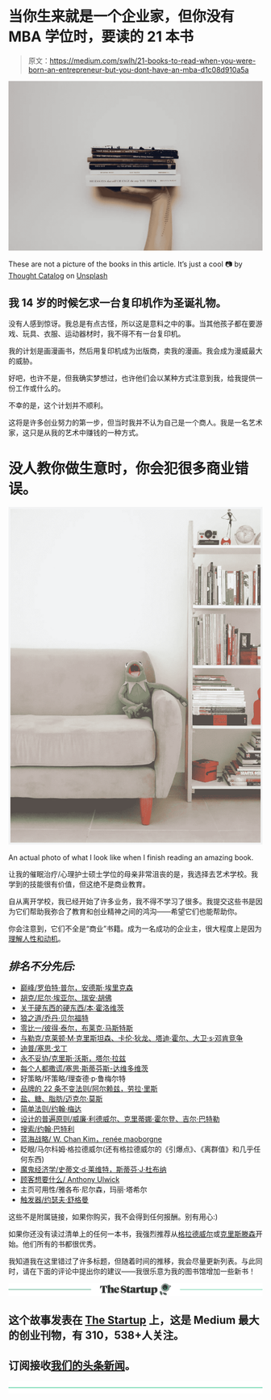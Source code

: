 # 当你生来就是一个企业家，但你没有 MBA 学位时，要读的 21 本书

> 原文：<https://medium.com/swlh/21-books-to-read-when-you-were-born-an-entrepreneur-but-you-dont-have-an-mba-d1c08d910a5a>

![](img/5bbded8202aaaa10763d08f1bfe15439.png)

These are not a picture of the books in this article. It’s just a cool 📷 by [Thought Catalog](https://unsplash.com/photos/o0Qqw21-0NI?utm_source=unsplash&utm_medium=referral&utm_content=creditCopyText) on [Unsplash](https://unsplash.com/search/photos/books?utm_source=unsplash&utm_medium=referral&utm_content=creditCopyText)

## 我 14 岁的时候乞求一台复印机作为圣诞礼物。

没有人感到惊讶。我总是有点古怪，所以这是意料之中的事。当其他孩子都在要游戏、玩具、衣服、运动器材时，我不得不有一台复印机。

我的计划是画漫画书，然后用复印机成为出版商，卖我的漫画。我会成为漫威最大的威胁。

好吧，也许不是，但我确实梦想过，也许他们会以某种方式注意到我，给我提供一份工作或什么的。

不幸的是，这个计划并不顺利。

这将是许多创业努力的第一步，但当时我并不认为自己是一个商人。我是一名艺术家，这只是从我的艺术中赚钱的一种方式。

# 没人教你做生意时，你会犯很多商业错误。

![](img/0e1446e3867188eabd764c2d932562fa.png)

An actual photo of what I look like when I finish reading an amazing book.

让我的催眠治疗/心理护士硕士学位的母亲非常沮丧的是，我选择去艺术学校。我学到的技能很有价值，但这绝不是商业教育。

自从离开学校，我已经开始了许多业务，我不得不学习了很多。我提交这些书是因为它们帮助我弥合了教育和创业精神之间的鸿沟——希望它们也能帮助你。

你会注意到，它们不全是“商业”书籍。成为一名成功的企业主，很大程度上是因为[理解人性和动机](/swlh/every-great-entrepreneur-knows-that-marketing-is-about-four-simple-words-4a73d64dab6d)。

## *排名不分先后:*

*   [巅峰/罗伯特·普尔，安德斯·埃里克森](https://www.amazon.com/Peak-Secrets-New-Science-Expertise-ebook/dp/B011H56MKS)
*   [胡克/尼尔·埃亚尔、瑞安·胡佛](https://www.amazon.com/Hooked-How-Build-Habit-Forming-Products/dp/1591847788)
*   [关于硬东西的硬东西/本·霍洛维茨](https://www.amazon.com/Hard-Thing-About-Things-Building/dp/0062273205)
*   [狼之道/乔丹·贝尔福特](http://jordanbelfort.com/way-of-the-wolf/)
*   [零比一/彼得·泰尔，布莱克·马斯特斯](https://www.amazon.com/Zero-One-Notes-Startups-Future/dp/0804139296)
*   [与勒克/克莱顿·M·克里斯坦森、卡伦·狄龙、塔迪·霍尔、大卫·s·邓肯竞争](https://www.amazon.com/Competing-Against-Luck-Innovation-Customer/dp/0062435612)
*   [迪普/塞思·戈丁](https://www.amazon.com/Dip-Little-Book-Teaches-Stick/dp/1591841666)
*   [永不妥协/克里斯·沃斯，塔尔·拉兹](https://www.harpercollins.com/9780062407801/never-split-the-difference)
*   [每个人都撒谎/塞思·斯蒂芬斯-达维多维茨](http://sethsd.com/everybodylies/)
*   好策略/坏策略/理查德·p·鲁梅尔特
*   [品牌的 22 条不变法则/阿尔赖兹，劳拉·里斯](https://www.amazon.com/22-Immutable-Laws-Branding/dp/0060007737/ref=pd_lpo_sbs_14_img_0?_encoding=UTF8&psc=1&refRID=N2G80M3YWGKR45C6MX9Y)
*   [盐、糖、脂肪/迈克尔·莫斯](https://www.amazon.com/Salt-Sugar-Fat-Giants-Hooked/dp/0812982193)
*   [简单法则/约翰·梅达](http://lawsofsimplicity.com/)
*   [设计的普遍原则/威廉·利德威尔、克里蒂娜·霍尔登、吉尔·巴特勒](https://www.amazon.com/Universal-Principles-Design-William-Lidwell/dp/1592530079)
*   [搜索/约翰·巴特利](https://www.penguinrandomhouse.com/books/292894/the-search-by-john-battelle/9781591841418/)
*   [蓝海战略/ W. Chan Kim，renée maoborgne](https://www.amazon.com/Blue-Ocean-Strategy-Expanded-Uncontested/dp/1625274491/ref=sr_1_2?ie=UTF8&qid=1417408285&sr=8-2&keywords=blue+ocean+strategy)
*   眨眼/马尔科姆·格拉德威尔(还有格拉德威尔的《引爆点》、《离群值》和几乎任何东西)
*   [魔鬼经济学/史蒂文·d·莱维特，斯蒂芬·J·杜布纳](https://www.amazon.com/dp/0060731338/ref=cm_sw_su_dp?tag=authorweb-20)
*   [顾客想要什么/ Anthony Ulwick](https://www.amazon.com/What-Customers-Want-Outcome-Driven-Breakthrough/dp/0071408673)
*   主页可用性/雅各布·尼尔森，玛丽·塔希尔
*   [触发器/约瑟夫·舒格曼](https://www.amazon.com/Triggers-Joseph-Sugarman/dp/1891686054/ref=sr_1_5?s=books&ie=UTF8&qid=1522204332&sr=1-5&keywords=triggers)

这些不是附属链接，如果你购买，我不会得到任何报酬。别有用心:)

如果你还没有读过清单上的任何一本书，我强烈推荐从[格拉德威尔](http://gladwell.typepad.com/)或[克里斯滕森](http://www.claytonchristensen.com/ideas-in-action/books/)开始。他们所有的书都很优秀。

我知道我在这里错过了许多标题，但随着时间的推移，我会尽量更新列表。与此同时，请在下面的评论中提出你的建议——我很乐意为我的图书馆增加一些新书！

[![](img/308a8d84fb9b2fab43d66c117fcc4bb4.png)](https://medium.com/swlh)

## 这个故事发表在 [The Startup](https://medium.com/swlh) 上，这是 Medium 最大的创业刊物，有 310，538+人关注。

## 订阅接收[我们的头条新闻](http://growthsupply.com/the-startup-newsletter/)。

[![](img/b0164736ea17a63403e660de5dedf91a.png)](https://medium.com/swlh)